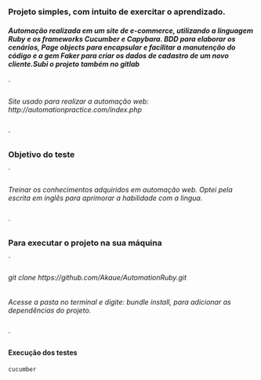 

### Projeto simples, com intuito de exercitar o aprendizado.

<h5>Automação realizada em um site de e-commerce, utilizando a linguagem Ruby e os frameworks Cucumber e Capybara.  BDD para elaborar os cenários, Page objects para encapsular e facilitar a manutenção do código e a gem Faker para criar os dados de cadastro de um novo cliente.Subi o projeto também no gitlab </h5>

`
<h6>Site usado para realizar a automação web: http://automationpractice.com/index.php </h6>
`


### Objetivo do teste
`
<h6> Treinar os conhecimentos adquiridos em automação web. Optei pela escrita em inglês para aprimorar a habilidade com a lingua.</h6>
`

### Para executar o projeto na sua máquina
`
 <h6>git clone https://github.com/Akaue/AutomationRuby.git</h6>
 <h6>Acesse a pasta no terminal e digite: bundle install, para adicionar as dependências do projeto. </h6>
 `

#### Execução dos testes
`
cucumber 
`





